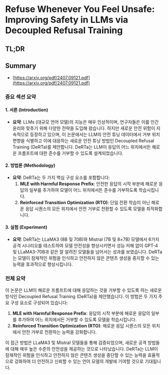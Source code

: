 # Refuse Whenever You Feel Unsafe: Improving Safety in LLMs via Decoupled Refusal Training
## TL;DR
## Summary
- [https://arxiv.org/pdf/2407.09121.pdf](https://arxiv.org/pdf/2407.09121.pdf)

### 중요 섹션 요약

#### 1. 서론 (Introduction)
- **요약**: LLMs (대규모 언어 모델)의 지능은 매우 인상적이며, 연구자들은 이를 인간 윤리와 맞추기 위해 다양한 전략을 도입해 왔습니다. 하지만 새로운 안전 위험이 지속적으로 등장하고 있으며, 이 논문에서는 LLM의 안전 튜닝 데이터에서 거부 위치 편향을 식별하고 이에 대응하는 새로운 안전 튜닝 방법인 Decoupled Refusal Training (DeRTa)를 제안합니다. DeRTa는 LLM이 응답의 어느 위치에서든 해로운 프롬프트에 대한 준수를 거부할 수 있도록 설계되었습니다.

#### 2. 방법론 (Methodology)
- **요약**: DeRTa는 두 가지 핵심 구성 요소를 포함합니다:
  1. **MLE with Harmful Response Prefix**: 안전한 응답의 시작 부분에 해로운 응답의 일부를 추가하여 모델이 어느 위치에서든 준수를 거부하도록 학습시킵니다.
  2. **Reinforced Transition Optimization (RTO)**: 단일 전환 학습이 아닌 해로운 응답 시퀀스의 모든 위치에서 안전 거부로 전환할 수 있도록 모델을 최적화합니다.

#### 3. 실험 (Experiment)
- **요약**: DeRTa는 LLaMA3 (8B 및 70B)와 Mistral (7B 및 8×7B) 모델에서 6가지 공격 시나리오를 테스트하여 모델 안전성을 향상시키면서 성능 저해 없이 GPT-4 및 LLaMA3-70B과 같은 잘 알려진 모델들을 넘어서는 성과를 보였습니다. DeRTa는 모델이 잠재적인 위험을 인식하고 안전하지 않은 콘텐츠 생성을 중지할 수 있는 능력을 효과적으로 향상시킵니다.

### 전체 요약

이 논문은 LLM이 해로운 프롬프트에 대해 응답하는 것을 거부할 수 있도록 하는 새로운 방식인 Decoupled Refusal Training (DeRTa)을 제안했습니다. 이 방법은 두 가지 주요 구성 요소로 구성되어 있습니다:
1. **MLE with Harmful Response Prefix**: 응답의 시작 부분에 해로운 응답의 일부를 추가하여 어느 위치에서든 거부할 수 있도록 모델을 학습시킵니다.
2. **Reinforced Transition Optimization (RTO)**: 해로운 응답 시퀀스의 모든 위치에서 안전 거부로 전환하는 능력을 강화합니다.

이 접근 방법은 LLaMA3 및 Mistral 모델들을 통해 검증되었으며, 새로운 공격 방법들에 대해 매우 높은 수준의 안전성을 제공하는 것으로 나타났습니다. DeRTa는 LLM이 잠재적인 위험을 인식하고 안전하지 않은 콘텐츠 생성을 중단할 수 있는 능력을 효율적으로 강화하여 더 안전하고 신뢰할 수 있는 언어 모델의 개발에 기여할 것으로 기대됩니다.